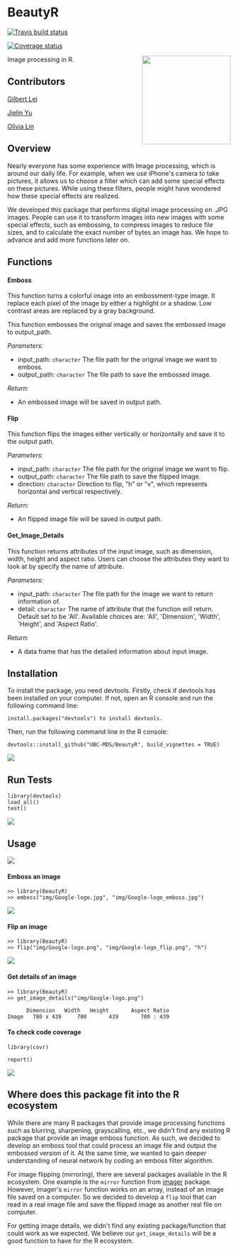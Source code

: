 # BeautyR

[![Travis build status](https://travis-ci.org/UBC-MDS/BeautyR.svg?branch=master)](https://travis-ci.org/UBC-MDS/BeautyR)

[![Coverage status](https://codecov.io/gh/UBC-MDS/BeautyR/branch/master/graph/badge.svg)](https://codecov.io/github/UBC-MDS/BeautyR?branch=master)

<img src="img/logo.png" align="right" height="200" width="200"/>

Image processing in R.

## Contributors

[Gilbert Lei](https://github.com/gilbertlei)

[Jielin Yu](https://github.com/jielinyu)

[Olivia Lin](https://github.com/olivia-lin)

## Overview
Nearly everyone has some experience with Image processing, which is around our daily life. For example, when we use iPhone's camera to take pictures, it allows us to choose a filter which can add some special effects on these pictures. While using these filters, people might have wondered how these special effects are realized.

We developed this package that performs digital image processing on .JPG images. People can use it to transform images into new images with some special effects, such as embossing, to compress images to reduce file sizes, and to calculate the exact number of bytes an image has. We hope to advance and add more functions later on.

## Functions
#### Emboss

This function turns a colorful image into an embossment-type image. It replace each pixel of the image by either a highlight or a shadow. Low contrast areas are replaced by a gray background.

This function embosses the original image and saves the embossed image to output_path.

*Parameters:*  
- input_path: `character` The file path for the original image we want to emboss.  
- output_path: `character` The file path to save the embossed image.

*Return:*   
- An embossed image will be saved in output path.


#### Flip

This function flips the images either vertically or horizontally and save it to the output path.

*Parameters:*  
- input_path: `character` The file path for the original image we want to flip.
- output_path: `character`  The file path to save the flipped image.
- direction: `character` Direction to flip, "h" or "v", which represents horizontal and vertical respectively.

*Return:*  
- An flipped image file will be saved in output path.


#### Get_Image_Details

This function returns attributes of the input image, such as dimension, width, height and aspect ratio. Users can choose the attributes they want to look at by specify the name of attribute.

*Parameters:*  
- input_path: `character` The file path for the image we want to return information of.
- detail: `character` The name of attribute that the function will return. Default set to be 'All'. Available choices are: 'All', 'Dimension', 'Width', 'Height', and 'Aspect Ratio'.

*Return:*  
- A data frame that has the detailed information about input image.




## Installation
To install the package, you need devtools.
Firstly, check if devtools has been installed on your computer. If not, open an R console and run the following command line:
```
install.packages("devtools") to install devtools.
```

Then, run the following command line in the R console:
```
devtools::install_github("UBC-MDS/BeautyR", build_vignettes = TRUE)
```
![](img/installation.png)


## Run Tests

```
library(devtools)
load_all()
test()
```

![](img/test_result.JPG)

## Usage

![](img/Google-logo.png)

#### Emboss an image
```
>> library(BeautyR)
>> emboss("img/Google-logo.jpg", "img/Google-logo_emboss.jpg")
```

![](img/Google-logo_emboss.jpg)

#### Flip an image  
```
>> library(BeautyR)
>> flip("img/Google-logo.png", "img/Google-logo_flip.png", "h")  
```

![](img/Google-logo_flip.jpg)

#### Get details of an image  
```
>> library(BeautyR)
>> get_image_details("img/Google-logo.png")

      Dimension	  Width	  Height	   Aspect Ratio
Image	780 x 439	  780	    439	      780 : 439
```

#### To check code coverage
```
library(covr)

report()
```
![](img/coverageR.png)

## Where does this package fit into the R ecosystem

While there are many R packages that provide image processing functions such as blurring, sharpening, grayscalling, etc., we didn't find any existing R package that provide an image emboss function. As such, we decided to develop an emboss tool that could process an image file and output the embossed version of it. At the same time, we wanted to gain deeper understanding of neural network by coding an emboss filter algorithm.   


For image flipping (mirroring), there are several packages available in the R ecosystem. One example is the `mirror` function from [imager](https://cran.r-project.org/web/packages/imager/vignettes/gettingstarted.html) package. However, imager's `mirror` function works on an array, instead of an image file saved on a computer. So we decided to develop a `flip` tool that can read in a real image file and save the flipped image as another real file on computer.


For getting image details, we didn't find any existing package/function that could work as we expected. We believe our `get_image_details` will be a good function to have for the R ecosystem.
